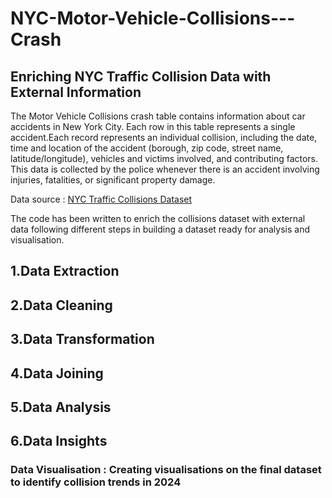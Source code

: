 # NYC-Motor-Vehicle-Collisions---Crash
## Enriching NYC Traffic Collision Data with External Information

The Motor Vehicle Collisions crash table contains information about car accidents in New York City. Each row in this table represents a single accident.Each record represents an individual collision, including the date, time and location of the accident (borough, zip code, street name, latitude/longitude), vehicles and victims involved, and contributing factors. This data is collected by the police whenever there is an accident involving injuries, fatalities, or significant property damage.

Data source : [NYC Traffic Collisions Dataset](https://catalog.data.gov/dataset/motor-vehicle-collisions-crashes#:~:text=The%20Motor%20Vehicle%20Collisions%20crash,motor%20vehicle%20collisions%20in%20NYC)

The code has been written to enrich the collisions dataset with external data following different steps in building a dataset ready for analysis and visualisation.
## 1.Data Extraction

## 2.Data Cleaning

## 3.Data Transformation

## 4.Data Joining

## 5.Data Analysis

## 6.Data Insights

### Data Visualisation : Creating visualisations on the final dataset to identify collision trends in 2024
